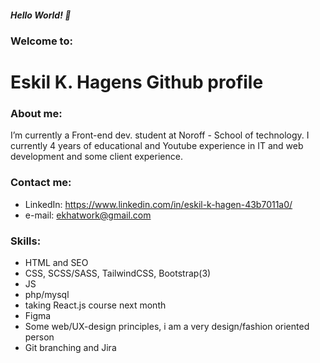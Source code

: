 ##### Hello World! 👋
### Welcome to:
# Eskil K. Hagens Github profile

### About me:
 I’m currently a Front-end dev. student at Noroff - School of technology. I currently 4 years of educational and Youtube experience in IT and web development and some client experience.

### Contact me:
- LinkedIn: https://www.linkedin.com/in/eskil-k-hagen-43b7011a0/
- e-mail: ekhatwork@gmail.com

### Skills:
- HTML and SEO
- CSS, SCSS/SASS, TailwindCSS, Bootstrap(3)
- JS
- php/mysql
- taking React.js course next month
- Figma
- Some web/UX-design principles, i am a very design/fashion oriented person 
- Git branching and Jira
